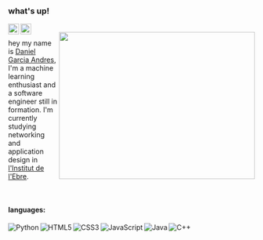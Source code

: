 ### what's up!
<a href="https://twitter.com/gemeyess">
  <img align="left" alt="gemeyess | Twitter" width="22px" src="https://raw.githubusercontent.com/peterthehan/peterthehan/master/assets/twitter.svg" />
</a>
<a href="https://open.spotify.com/user/7pi1ypu6svuyzxycvp6hoszqi">
  <img align="left" alt="Abhishek's Spotify" width="22px" src="https://raw.githubusercontent.com/peterthehan/peterthehan/master/assets/spotify.svg" />
</a>
<br />

<img align ="right" src="https://techmantle.com/wp-content/uploads/2021/01/AI_Animated.gif" width="400px" height="300px"/>

hey my name is [Daniel Garcia Andres](https://github.com/gemeyess), I'm a machine learning enthusiast and a software engineer still in formation.
I'm currently studying networking and application design in [l'Institut de l'Ebre](https://www.iesebre.com).

<br />

#### languages:

<img align="left" alt="Python" src="https://img.icons8.com/fluency/48/000000/python.png"/>
<img align="left" alt="HTML5" src="https://img.icons8.com/color/48/000000/html-5--v1.png"/>
<img align="left" alt="CSS3" src="https://img.icons8.com/color/48/000000/css3.png"/>
<img align="left" alt="JavaScript" src="https://img.icons8.com/color/48/000000/javascript--v1.png"/>
<img align="left" alt="Java" src="https://img.icons8.com/color/48/000000/java-coffee-cup-logo.png"/>
<img align="left" alt="C++" src="https://img.icons8.com/color/48/000000/c-plus-plus-logo.png"/>

 

 
